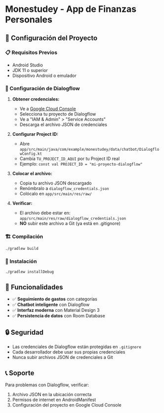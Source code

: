# Monestudey - App de Finanzas Personales

## 🚀 Configuración del Proyecto

### 📋 Requisitos Previos
- Android Studio
- JDK 11 o superior
- Dispositivo Android o emulador

### 🔧 Configuración de Dialogflow

1. **Obtener credenciales:**
   - Ve a [Google Cloud Console](https://console.cloud.google.com/)
   - Selecciona tu proyecto de Dialogflow
   - Ve a "IAM & Admin" > "Service Accounts"
   - Descarga el archivo JSON de credenciales

2. **Configurar Project ID:**
   - Abre `app/src/main/java/com/example/monestudey/data/chatbot/DialogflowConfig.kt`
   - Cambia `TU_PROJECT_ID_AQUI` por tu Project ID real
   - Ejemplo: `const val PROJECT_ID = "mi-proyecto-dialogflow"`

3. **Colocar el archivo:**
   - Copia tu archivo JSON descargado
   - Renómbralo a `dialogflow_credentials.json`
   - Colócalo en `app/src/main/res/raw/`

4. **Verificar:**
   - El archivo debe estar en: `app/src/main/res/raw/dialogflow_credentials.json`
   - **NO** subir este archivo a Git (ya está en .gitignore)

### 🏗️ Compilación

```bash
./gradlew build
```

### 📱 Instalación

```bash
./gradlew installDebug
```

## 🎯 Funcionalidades

- ✅ **Seguimiento de gastos** con categorías
- ✅ **Chatbot inteligente** con Dialogflow
- ✅ **Interfaz moderna** con Material Design 3
- ✅ **Persistencia de datos** con Room Database

## 🔒 Seguridad

- Las credenciales de Dialogflow están protegidas en `.gitignore`
- Cada desarrollador debe usar sus propias credenciales
- Nunca subir archivos JSON de credenciales a Git

## 📞 Soporte

Para problemas con Dialogflow, verificar:
1. Archivo JSON en la ubicación correcta
2. Permisos de internet en AndroidManifest
3. Configuración del proyecto en Google Cloud Console 